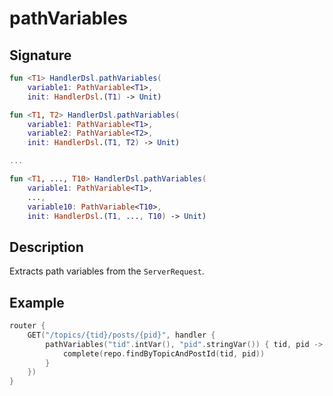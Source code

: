 # pathVariables

## Signature

```kotlin
fun <T1> HandlerDsl.pathVariables(
    variable1: PathVariable<T1>, 
    init: HandlerDsl.(T1) -> Unit)

fun <T1, T2> HandlerDsl.pathVariables(
    variable1: PathVariable<T1>, 
    variable2: PathVariable<T2>, 
    init: HandlerDsl.(T1, T2) -> Unit)

...

fun <T1, ..., T10> HandlerDsl.pathVariables(
    variable1: PathVariable<T1>, 
    ..., 
    variable10: PathVariable<T10>, 
    init: HandlerDsl.(T1, ..., T10) -> Unit)
```

## Description

Extracts path variables from the `ServerRequest`.

## Example

```kotlin
router {
    GET("/topics/{tid}/posts/{pid}", handler {
        pathVariables("tid".intVar(), "pid".stringVar()) { tid, pid ->
            complete(repo.findByTopicAndPostId(tid, pid))
        }
    })
}
```

